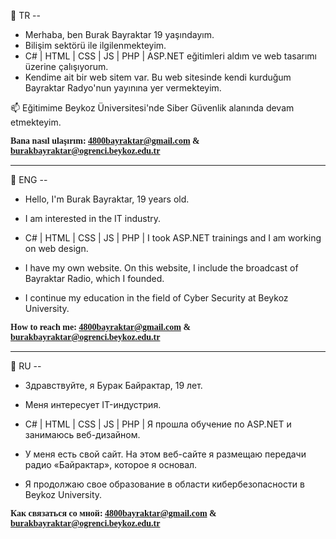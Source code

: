 
👋 TR --
-  Merhaba, ben Burak Bayraktar 19 yaşındayım.
-  Bilişim sektörü ile ilgilenmekteyim.
-  C# | HTML | CSS | JS | PHP | ASP.NET eğitimleri aldım ve web tasarımı üzerine çalışıyorum.
-  Kendime ait bir web sitem var. Bu web sitesinde kendi kurduğum Bayraktar Radyo'nun yayınına yer vermekteyim.

📫 Eğitimime Beykoz Üniversitesi'nde Siber Güvenlik alanında devam etmekteyim.

<b style="font-family:Verdana"> Bana nasıl ulaşırım: 4800bayraktar@gmail.com & burakbayraktar@ogrenci.beykoz.edu.tr </b>



<hr>

👋 ENG --
- Hello, I'm Burak Bayraktar, 19 years old.
- I am interested in the IT industry.
- C# | HTML | CSS | JS | PHP | I took ASP.NET trainings and I am working on web design.

- I have my own website. On this website, I include the broadcast of Bayraktar Radio, which I founded.

- I continue my education in the field of Cyber Security at Beykoz University.

<b style="font-family:Verdana"> How to reach me: 4800bayraktar@gmail.com & burakbayraktar@ogrenci.beykoz.edu.tr </b>


<hr>

👋 RU --
- Здравствуйте, я Бурак Байрактар, 19 лет.
- Меня интересует IT-индустрия.
- С# | HTML | CSS | JS | PHP | Я прошла обучение по ASP.NET и занимаюсь веб-дизайном.

- У меня есть свой сайт. На этом веб-сайте я размещаю передачи радио «Байрактар», которое я основал.

- Я продолжаю свое образование в области кибербезопасности в Beykoz University.

<b style="font-family:Verdana"> Как связаться со мной: 4800bayraktar@gmail.com & burakbayraktar@ogrenci.beykoz.edu.tr </b>

